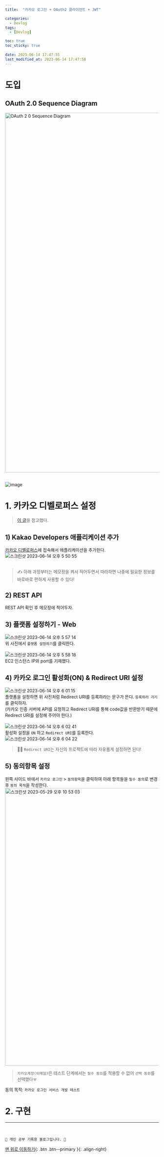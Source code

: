 ```yaml
---
title:  "카카오 로그인 + OAuth2 클라이언트 + JWT"

categories:
  - Devlog
tags:
  - [Devlog]

toc: true
toc_sticky: true
 
date: 2023-06-14 17:47:55
last_modified_at: 2023-06-14 17:47:58
---
```






# 도입
## OAuth 2.0 Sequence Diagram

<img width="1173" alt="OAuth 2 0 Sequence Diagram" src="https://github.com/minju412/jenkins-test/assets/59405576/8c381292-bccc-49d7-90cf-fdc083174508"><br><br>

![image](https://github.com/minju412/jenkins-test/assets/59405576/e8d0c25e-23df-4236-a461-388b4c4b5460)





# 1. 카카오 디벨로퍼스 설정

>[이 글](https://velog.io/@723poil/Spring-Boot-OAuth-2.0-kakao)을 참고했다.


## 1) Kakao Developers 애플리케이션 추가
[카카오 디벨로퍼스](https://developers.kakao.com/)에 접속해서 애플리케이션을 추가한다.<br>
![스크린샷 2023-06-14 오후 5 50 55](https://github.com/minju412/jenkins-test/assets/59405576/41f3c5bc-5fd4-4991-81c7-76ae627cf9fc)<br><br>
> ✍️ 아래 과정부터는 메모장을 켜서 적어두면서 따라하면 나중에 필요한 정보를 바로바로 편하게 사용할 수 있다!

## 2) REST API
REST API 확인 후 메모장에 적어두자.

## 3) 플랫폼 설정하기 - Web
![스크린샷 2023-06-14 오후 5 57 14](https://github.com/minju412/jenkins-test/assets/59405576/d7c60e82-b146-4ad2-976e-6289d9500139)<br>
위 사진에서 `플랫폼 설정하기`를 클릭한다.<br><br>
![스크린샷 2023-06-14 오후 5 58 18](https://github.com/minju412/jenkins-test/assets/59405576/78ae0ae2-2c25-4e7b-9b67-a86939da006c)<br>
EC2 인스턴스 IP와 port를 기재했다.


## 4) 카카오 로그인 활성화(ON) & Redirect URI 설정
![스크린샷 2023-06-14 오후 6 01 15](https://github.com/minju412/jenkins-test/assets/59405576/8b686652-3dc7-4416-b982-83f8f2d3b578)<br>
플랫폼을 설정하면 위 사진처럼 Redirect URI를 등록하라는 문구가 뜬다. `등록하러 가기`를 클릭하자.<br>
(카카오 인증 서버에 API를 요청하고 Redirect URI를 통해 code값을 반환받기 때문에 Redirect URI를 설정해 주어야 한다.)<br><br>
![스크린샷 2023-06-14 오후 6 02 41](https://github.com/minju412/jenkins-test/assets/59405576/1311d789-fdb7-4a27-a6a6-4278acbb6ba8)<br>
활성화 설정을 `ON` 하고 `Redirect URI`를 등록한다.<br>
![스크린샷 2023-06-14 오후 6 04 22](https://github.com/minju412/jenkins-test/assets/59405576/aec845c3-605a-4409-b4b2-e8572cf30584)<br>
> 🙋‍♀️ `Redirect URI`는 자신의 프로젝트에 따라 자유롭게 설정하면 된다!


## 5) 동의항목 설정
왼쪽 사이드 바에서 `카카오 로그인` > `동의항목`을 클릭하여 아래 항목들을 `필수 동의`로 변경 후 `동의 목적`을 작성한다. <br>
<img width="905" alt="스크린샷 2023-05-29 오후 10 53 03" src="https://github.com/minju412/jenkins-test/assets/59405576/c01baacc-e2d4-4bd9-84e0-09267891ef55">

> `카카오계정(이메일)`은 테스트 단계에서는 `필수 동의`를 적용할 수 없어 `선택 동의`를 선택했다ㅠ

동의 목적: `카카오 로그인 서비스 개발 테스트`

# 2. 구현













***
<br>


    💛 개인 공부 기록용 블로그입니다. 👻

[맨 위로 이동하기](#){: .btn .btn--primary }{: .align-right}